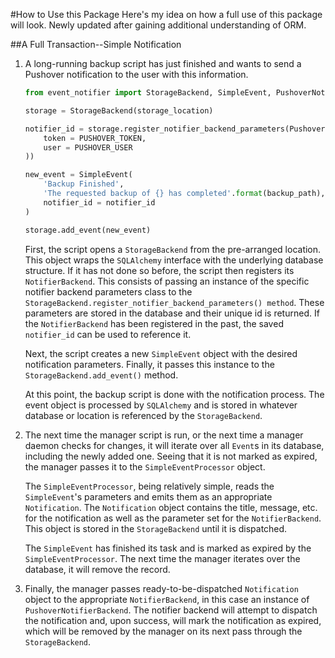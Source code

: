 #How to Use this Package
Here's my idea on how a full use of this package will look. Newly updated after gaining additional understanding of ORM.

##A Full Transaction--Simple Notification
1. A long-running backup script has just finished and wants to send a Pushover notification to the user with this information.

    ```python
    from event_notifier import StorageBackend, SimpleEvent, PushoverNotifierParameters
    
    storage = StorageBackend(storage_location)
    
    notifier_id = storage.register_notifier_backend_parameters(PushoverNotifierParameters(
        token = PUSHOVER_TOKEN,
        user = PUSHOVER_USER
    ))
    
    new_event = SimpleEvent(
        'Backup Finished',
        'The requested backup of {} has completed'.format(backup_path),
        notifier_id = notifier_id
    )
    
    storage.add_event(new_event)
    ```
    
   First, the script opens a `StorageBackend` from the pre-arranged location. This object wraps the `SQLAlchemy` interface with the underlying database structure. If it has not done so before, the script then registers its `NotifierBackend`. This consists of passing an instance of the specific notifier backend parameters class to the `StorageBackend.register_notifier_backend_parameters() method`. These parameters are stored in the database and their unique id is returned. If the `NotifierBackend` has been registered in the past, the saved `notifier_id` can be used to reference it.
   
   Next, the script creates a new `SimpleEvent` object with the desired notification parameters. Finally, it passes this instance to the `StorageBackend.add_event()` method.
   
   At this point, the backup script is done with the notification process. The event object is processed by `SQLAlchemy` and is stored in whatever database or location is referenced by the `StorageBackend`.

2. The next time the manager script is run, or the next time a manager daemon checks for changes, it will iterate over all `Event`s in its database, including the newly added one. Seeing that it is not marked as expired, the manager passes it to the `SimpleEventProcessor` object.

   The `SimpleEventProcessor`, being relatively simple, reads the `SimpleEvent`'s parameters and emits them as an appropriate `Notification`. The `Notification` object contains the title, message, etc. for the notification as well as the parameter set for the `NotifierBackend`. This object is stored in the `StorageBackend` until it is dispatched.
   
   The `SimpleEvent` has finished its task and is marked as expired by the `SimpleEventProcessor`. The next time the manager iterates over the database, it will remove the record.

3. Finally, the manager passes ready-to-be-dispatched `Notification` object to the appropriate `NotifierBackend`, in this case an instance of `PushoverNotifierBackend`. The notifier backend will attempt to dispatch the notification and, upon success, will mark the notification as expired, which will be removed by the manager on its next pass through the `StorageBackend`.
